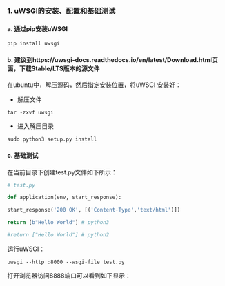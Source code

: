 ### 1. uWSGI的安装、配置和基础测试

#### a. 通过pip安装uWSGI

`pip install uwsgi`



#### b. 建议到https://uwsgi-docs.readthedocs.io/en/latest/Download.html页面，下载Stable/LTS版本的源文件

在ubuntu中，解压源码，然后指定安装位置，将uWSGI 安装好：

- 解压文件

`tar -zxvf uwsgi`

- 进入解压目录

`sudo python3 setup.py install`



#### c. 基础测试

在当前目录下创建test.py文件如下所示：
```python
# test.py

def application(env, start_response):

start_response('200 OK', [('Content-Type','text/html')])

return [b"Hello World"] # python3

#return ["Hello World"] # python2
```
运行uWSGI：

`uwsgi --http :8000 --wsgi-file test.py`

打开浏览器访问8888端口可以看到如下显示：
